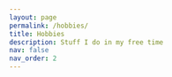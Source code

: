 ```yaml
---
layout: page
permalink: /hobbies/
title: Hobbies
description: Stuff I do in my free time
nav: false
nav_order: 2
---
```


